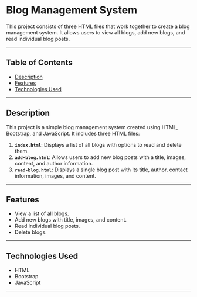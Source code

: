 # Blog Management System

This project consists of three HTML files that work together to create a blog management system. It allows users to view all blogs, add new blogs, and read individual blog posts.

---

## Table of Contents

- [Description](#description)
- [Features](#features)
- [Technologies Used](#technologies-used)

---

## Description

This project is a simple blog management system created using HTML, Bootstrap, and JavaScript. It includes three HTML files:

1. **`index.html`**: Displays a list of all blogs with options to read and delete them.
2. **`add-blog.html`**: Allows users to add new blog posts with a title, images, content, and author information.
3. **`read-blog.html`**: Displays a single blog post with its title, author, contact information, images, and content.

---

## Features

- View a list of all blogs.
- Add new blogs with title, images, and content.
- Read individual blog posts.
- Delete blogs.

---

## Technologies Used

- HTML
- Bootstrap
- JavaScript

---

